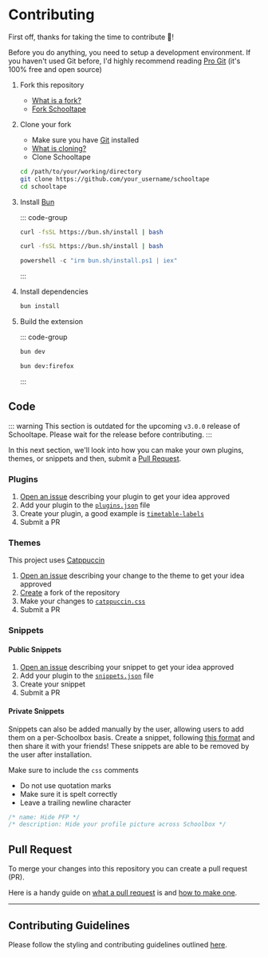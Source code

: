 # Contributing

First off, thanks for taking the time to contribute :tada:!

Before you do anything, you need to setup a development environment.
If you haven't used Git before, I'd highly recommend reading [Pro Git](https://git-scm.com/book/en/v2) (it's 100% free and open source)

1. Fork this repository

   - [What is a fork?](https://docs.github.com/en/pull-requests/collaborating-with-pull-requests/working-with-forks/fork-a-repo)
   - [Fork Schooltape](https://github.com/schooltape/schooltape/fork)

2. Clone your fork

   - Make sure you have [Git](https://git-scm.com/) installed
   - [What is cloning?](https://docs.github.com/en/repositories/creating-and-managing-repositories/cloning-a-repository)
   - Clone Schooltape

   ```bash
   cd /path/to/your/working/directory
   git clone https://github.com/your_username/schooltape
   cd schooltape
   ```

3. Install [Bun](https://bun.sh/)

   ::: code-group

   ```bash [Linux]
   curl -fsSL https://bun.sh/install | bash
   ```

   ```bash [MacOS]
   curl -fsSL https://bun.sh/install | bash
   ```

   ```powershell [Windows]
   powershell -c "irm bun.sh/install.ps1 | iex"
   ```

   :::

4. Install dependencies

   ```bash
   bun install
   ```

5. Build the extension

   ::: code-group

   ```bash [Chrome]
   bun dev
   ```

   ```bash [Firefox]
   bun dev:firefox
   ```

   :::

## Code

::: warning
This section is outdated for the upcoming `v3.0.0` release of Schooltape. Please wait for the release before contributing.
:::

In this next section, we'll look into how you can make your own plugins, themes, or snippets and then, submit a [Pull Request](https://docs.github.com/en/pull-requests/collaborating-with-pull-requests/proposing-changes-to-your-work-with-pull-requests/about-pull-requests).

### Plugins

1. [Open an issue](https://github.com/schooltape/schooltape/issues/new/choose) describing your plugin to get your idea approved
2. Add your plugin to the [`plugins.json`](https://github.com/schooltape/schooltape/blob/main/src/plugins/plugins.json) file
3. Create your plugin, a good example is [`timetable-labels`](https://github.com/schooltape/schooltape/blob/main/src/plugins/timetable-labels/timetable-labels.js)
4. Submit a PR

### Themes

This project uses [Catppuccin](https://github.com/catppuccin/catppuccin)

1. [Open an issue](https://github.com/schooltape/schooltape/issues/new/choose) describing your change to the theme to get your idea approved
2. [Create](https://github.com/schooltape/schooltape/fork) a fork of the repository
3. Make your changes to [`catppuccin.css`](https://github.com/schooltape/schooltape/blob/main/src/themes/catppuccin.css)
4. Submit a PR

### Snippets

#### Public Snippets

1. [Open an issue](https://github.com/schooltape/schooltape/issues/new/choose) describing your snippet to get your idea approved
2. Add your plugin to the [`snippets.json`](https://github.com/schooltape/schooltape/blob/main/src/snippets/snippets.json) file
3. Create your snippet
4. Submit a PR

#### Private Snippets

Snippets can also be added manually by the user, allowing users to add them on a per-Schoolbox basis. Create a snippet, following [this format](https://gist.github.com/42Willow/4555f0d8fdf8e59b479fd44539740937) and then share it with your friends! These snippets are able to be removed by the user after installation.

Make sure to include the `css` comments

- Do not use quotation marks
- Make sure it is spelt correctly
- Leave a trailing newline character

```css
/* name: Hide PFP */
/* description: Hide your profile picture across Schoolbox */
```

## Pull Request

To merge your changes into this repository you can create a pull request (PR).

Here is a handy guide on [what a pull request](https://docs.github.com/articles/about-pull-requests) is and [how to make one](https://docs.github.com/en/pull-requests/collaborating-with-pull-requests/proposing-changes-to-your-work-with-pull-requests/creating-a-pull-request).

---

## Contributing Guidelines

Please follow the styling and contributing guidelines outlined [here](https://github.com/schooltape/schooltape/blob/main/CONTRIBUTING.md).
